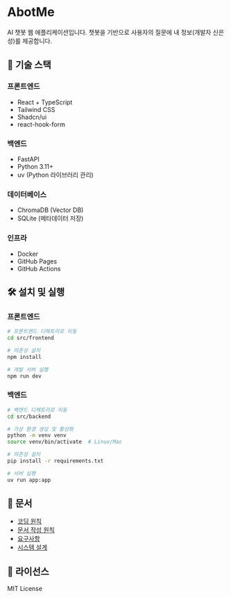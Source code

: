 # AbotMe

AI 챗봇 웹 애플리케이션입니다. 챗봇을 기반으로 사용자의 질문에 내 정보(개발자 신은성)를 제공합니다.

## 🚀 기술 스택

### 프론트엔드
- React + TypeScript
- Tailwind CSS
- Shadcn/ui
- react-hook-form

### 백엔드
- FastAPI
- Python 3.11+
- uv (Python 라이브러리 관리)

### 데이터베이스
- ChromaDB (Vector DB)
- SQLite (메타데이터 저장)

### 인프라
- Docker
- GitHub Pages
- GitHub Actions

## 🛠️ 설치 및 실행

### 프론트엔드
```bash
# 프론트엔드 디렉토리로 이동
cd src/frontend

# 의존성 설치
npm install

# 개발 서버 실행
npm run dev
```

### 백엔드
```bash
# 백엔드 디렉토리로 이동
cd src/backend

# 가상 환경 생성 및 활성화
python -m venv venv
source venv/bin/activate  # Linux/Mac

# 의존성 설치
pip install -r requirements.txt

# 서버 실행
uv run app:app
```

## 📝 문서
- [코딩 원칙](docs/coding_principles.md)
- [문서 작성 원칙](docs/documentation_principles.md)
- [요구사항](docs/requirements.md)
- [시스템 설계](docs/design.md)

## 📝 라이선스
MIT License
